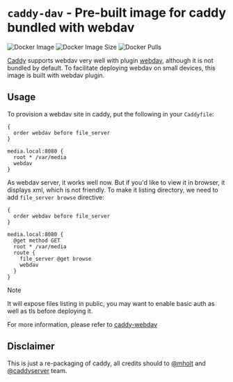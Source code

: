 `caddy-dav` - Pre-built image for caddy bundled with webdav
===

![Docker Image](https://img.shields.io/docker/v/juvenn/caddy-dav?style=flat-square)
![Docker Image Size ](https://img.shields.io/docker/image-size/juvenn/caddy-dav/2.7.4?style=flat-square)
![Docker Pulls](https://img.shields.io/docker/pulls/juvenn/caddy-dave?style=flat-square)

[Caddy](https://github.com/caddyserver/caddy) supports webdav very well with plugin [webdav](https://github.com/mholt/caddy-webdav), although it is not bundled by default. To facilitate deploying webdav on small devices, this image is built with webdav plugin.

Usage
---

To provision a webdav site in caddy, put the following in your `Caddyfile`:

```
{
  order webdav before file_server
}

media.local:8080 {
  root * /var/media
  webdav
}
```

As webdav server, it works well now. But if you'd like to view it in browser, it displays xml, which is not friendly. To make it listing directory, we need to add `file_server browse` directive:

```
{
  order webdav before file_server
}

media.local:8080 {
  @get method GET
  root * /var/media
  route {
    file_server @get browse
    webdav
  }
}
```

> [!NOTE]
> It will expose files listing in public, you may want to enable basic auth as well as tls before deploying it.

For more information, please refer to [caddy-webdav](https://github.com/mholt/caddy-webdav)

Disclaimer
---

This is just a re-packaging of caddy, all credits should to [@mholt](https://github.com/mholt/caddy-webdav) and [@caddyserver](https://github.com/caddyserver/caddy) team.
